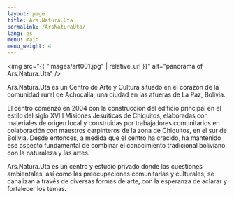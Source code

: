 ```yaml
---
layout: page
title: Ars.Natura.Uta
permalink: /ArsNaturaUta/
lang: es
menu: main
menu_weight: 4
---
```


<img src="{{ "images/art001.jpg" | relative_url }}" alt="panorama of Ars.Natura.Uta" />


Ars.Natura.Uta es un Centro de Arte y Cultura situado en el corazón de la comunidad rural de Achocalla, una ciudad en las afueras de La Paz, Bolivia.

El centro comenzó en 2004 con la construcción del edificio principal en el estilo del siglo XVIII Misiones Jesuíticas de Chiquitos, elaboradas con materiales de origen local y construidas por trabajadores comunitarios en colaboración con maestros carpinteros de la zona de Chiquitos, en el sur de Bolivia. Desde entonces, a medida que el centro ha crecido, ha mantenido ese aspecto fundamental de combinar el conocimiento tradicional boliviano con la naturaleza y las artes.

Ars.Natura.Uta es un centro y estudio privado donde las cuestiones ambientales, así como las preocupaciones comunitarias y culturales, se canalizan a través de diversas formas de arte, con la esperanza de aclarar y fortalecer los temas.
